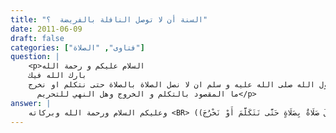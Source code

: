 ```yaml
---
title: "السنة أن لا توصل النافلة بالفريضة  ؟"
date: 2011-06-09
draft: false
categories: ["فتاوى", "الصلاة"]
question: |
    <p>السلام عليكم و رحمة الله 
    بارك الله فيك 
    في حديث معاوية قال امرنا رسول الله صلى الله عليه و سلم ان لا نصل الصلاة بالصلاة حتى نتكلم او نخرج
      ما المقصود بالتكلم و الخروج وهل النهي للتحريم</p>
answer: |
    وعليكم السلام ورحمة الله وبركاته <BR> حديث معاوية -رضي الله عنه- رواه الإمام مسلم في صحيحه رقم (1463) عن عُمَر بْن عَطَاءِ بْنِ أَبِي الْخُوَارِ : ((أَنَّ نَافِعَ بْنَ جُبَيْرٍ أَرْسَلَهُ إِلَى السَّائِبِ ابْنِ أُخْتِ نَمِرٍ يَسْأَلُهُ عَنْ شَيْءٍ رَآهُ مِنْهُ مُعَاوِيَةُ فِي الصَّلَاةِ فَقَالَ نَعَمْ صَلَّيْتُ مَعَهُ الْجُمُعَةَ فِي الْمَقْصُورَةِ فَلَمَّا سَلَّمَ الْإِمَامُ قُمْتُ فِي مَقَامِي فَصَلَّيْتُ فَلَمَّا دَخَلَ أَرْسَلَ إِلَيَّ فَقَالَ لَا تَعُدْ لِمَا فَعَلْتَ إِذَا صَلَّيْتَ الْجُمُعَةَ فَلَا تَصِلْهَا بِصَلَاةٍ حَتَّى تَكَلَّمَ أَوْ تَخْرُجَ فَإِنَّ رَسُولَ اللَّهِ صَلَّى اللَّهُ عَلَيْهِ وَسَلَّمَ أَمَرَنَا بِذَلِكَ أَنْ لَا تُوصَلَ صَلَاةٌ بِصَلَاةٍ حَتَّى نَتَكَلَّمَ أَوْ نَخْرُجَ)) . <BR> المراد بالتكلم الكلام المعروف و يفصل كذلك بذكر الله تعالى والمراد بعدم وصل الصلاة بالصلاة عدم وصل الفريضة بالنافلة ويكون الفصل بالكلام أو الذكر أو تغير المكان ونحو ذلك ، وجمهور العلماء على أن النهي خلاف الأولى وظاهره للكراهةقال النووي في شرح مسلم : ( فيه دليل لما قاله أصحابنا أن النافلة الراتبة وغيرها يستحب أن يتحول لها عن موضع الفريضة إلى موضع آخر وأفضله التحول إلى بيته والا فموضع آخرمن المسجد أو غيره ليكثر مواضع سجوده ولتنفصل صورة النافلة عن صورة الفريضة وقوله حتى نتكلم دليل على أن الفصل بينهما يحصل بالكلام أيضا ولكن بالانتقال أفضل لما ذكرناه ) . <BR> ويؤيد هذا ماجاءعَنْ عَبْدِ اللهِ بْنِ رَبَاحٍ، عَنْ رَجُلٍ مِنْ أَصْحَابِ النَّبِيِّ صَلَّى اللهُ عَلَيْهِ وَسَلَّمَ، : ((أَنَّ رَسُولَ اللهِ صَلَّى اللهُ عَلَيْهِ وَسَلَّمَ صَلَّى الْعَصْرَ فَقَامَ رَجُلٌ يُصَلِّي، فَرَآهُ عُمَرُ فَقَالَ لَهُ: اجْلِسْ، فَإِنَّمَا هَلَكَ أَهْلُ الْكِتَابِ أَنَّهُ لَمْ يَكُنْ لِصَلَاتِهِمْ فَصْلٌ، فَقَالَ رَسُولُ اللهِ صَلَّى اللهُ عَلَيْهِ وَسَلَّمَ:   أَحْسَنَ ابْنُ الْخَطَّابِ )) . رواه الإمام أحمد في المسند رقم (23121) وهو ف السلسلة الصحيحة رقم (2549) و(3173) <BR> فالنهي كما هو ظاهر إنما هو لوصل الفريضة بالنافلة بغير فاصل من كلام أو ذكر أو تحول عن المكان . <BR> فائدة : قال الشيخ الألباني في السلسلة الصحيحة (12/6) : (( سنه ) فما يفعله اليوم بعض المصلين في بعض البلاد من تبادلهم أماكنهم حين قياهم إلي السنة البعدية : هو من التحول المذكور وقد فعله السلف فروي ابن <BR>أبي شيبة عن عاصم قال: <BR>صليت معه الجمعة فلما قضيت صلاتي أخذ بيدي فقام في مقامي وأقامني في مقامه. وسنده صحيح <BR>وروي نحوه عن أبي مجِلزٍ وصفوان بن ُمحرِزِ <BR>) . <BR> والله أعلم .
---
```


